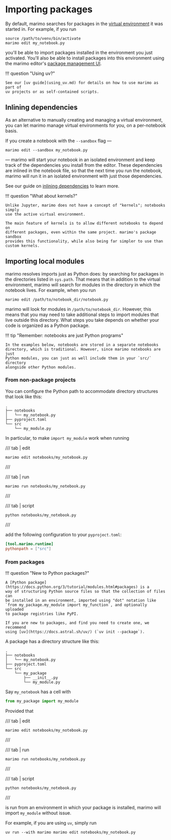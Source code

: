 # Importing packages

By default, marimo searches for packages in the [virtual
environment](https://docs.python.org/3/tutorial/venv.html) it was started in.
For example, if you run

```console
source /path/to/venv/bin/activate
marimo edit my_notebook.py
```

you'll be able to import packages installed in the environment you just
activated. You'll also be able to install packages into this environment using
the marimo editor's [package management UI](installing_packages.md).

!!! question "Using uv?"

    See our [uv guide](using_uv.md) for details on how to use marimo as part of
    uv projects or as self-contained scripts.
    
## Inlining dependencies

As an alternative to manually creating and managing a virtual environment,
you can let marimo manage virtual environments for you, on a per-notebook
basis.

If you create a notebook with the `--sandbox` flag —

```console
marimo edit --sandbox my_notebook.py
```

— marimo will start your notebook in an isolated environment and keep track of
the dependencies you install from the editor. These dependencies are inlined in
the notebook file, so that the next time you run the notebook,
marimo will run it in an isolated environment with just those dependencies.

See our guide on [inlining dependencies](inlining_dependencies.md)
to learn more.

!!! question "What about kernels?"

    Unlike Jupyter, marimo does not have a concept of "kernels"; notebooks simply
    use the active virtual environment.
    
    The main feature of kernels is to allow different notebooks to depend on
    different packages, even within the same project. marimo's package sandbox
    provides this functionality, while also being far simpler to use than
    custom kernels.


## Importing local modules

marimo resolves imports just as Python does: by searching for packages
in the directories listed in `sys.path`. That means that in addition to the
virtual environment, marimo will search for modules in the directory in which
the notebook lives. For example, when you run

```console
marimo edit /path/to/notebook_dir/notebook.py
```

marimo will look for modules in `/path/to/notebook_dir`. However, this means
that you may need to take additional steps to import modules that live outside
this directory. What steps you take depends on whether your code is organized
as a Python package.

!!! tip "Remember: notebooks are just Python programs"

    In the examples below, notebooks are stored in a separate notebooks
    directory, which is traditional. However, since marimo notebooks are just
    Python modules, you can just as well include them in your `src/` directory
    alongside other Python modules.


### From non-package projects

You can configure the Python path to accommodate directory structures that look like this:

```
.
├── notebooks
│   └── my_notebook.py
├── pyproject.toml
└── src
    └── my_module.py
```

In particular, to make `import my_module` work when running

/// tab | edit

```console
marimo edit notebooks/my_notebook.py
```

///

/// tab | run

```console
marimo run notebooks/my_notebook.py
```

///

/// tab | script

```console
python notebooks/my_notebook.py
```

///

add the following configuration to your `pyproject.toml`:

```toml title="pyproject.toml"
[tool.marimo.runtime]
pythonpath = ["src"]
```

### From packages

!!! question "New to Python packages?"

    A [Python package](https://docs.python.org/3/tutorial/modules.html#packages) is a
    way of structuring Python source files so that the collection of files can
    be installed in an environment, imported using "dot" notation like
    `from my_package.my_module import my_function`, and optionally uploaded
    to package registries like PyPI.

    If you are new to packages, and find you need to create one, we recommend
    using [uv](https://docs.astral.sh/uv/) (`uv init --package`).

A package has a directory structure like this:

```
.
├── notebooks
│   └── my_notebook.py
├── pyproject.toml
└── src
    └── my_package
        ├── __init__.py
        └── my_module.py
```

Say `my_notebook` has a cell with

```python
from my_package import my_module
```

Provided that

/// tab | edit

```console
marimo edit notebooks/my_notebook.py
```

///

/// tab | run

```console
marimo run notebooks/my_notebook.py
```

///

/// tab | script

```console
python notebooks/my_notebook.py
```

///

is run from an environment in which your package is installed, marimo
will import `my_module` without issue.

For example, if you are using `uv`, simply run

```console
uv run --with marimo marimo edit notebooks/my_notebook.py
```
